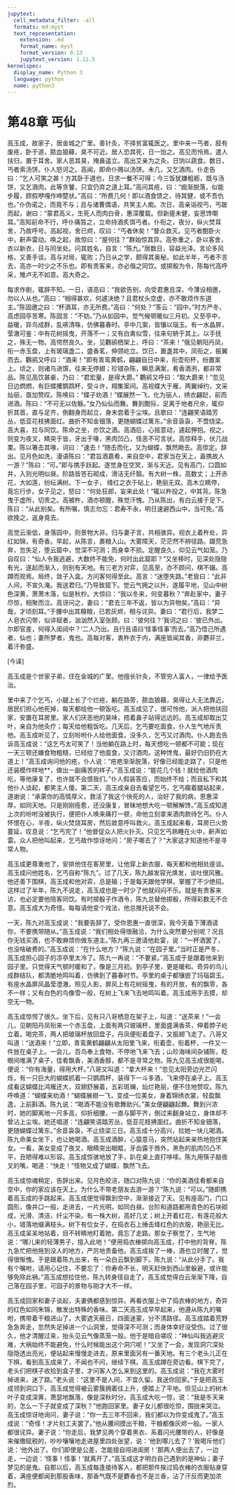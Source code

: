 ```yaml
---
jupytext:
  cell_metadata_filter: -all
  formats: md:myst
  text_representation:
    extension: .md
    format_name: myst
    format_version: 0.13
    jupytext_version: 1.11.5
kernelspec:
  display_name: Python 3
  language: python
  name: python3
---
```

# 第48章 丐仙

高玉成，故家子，居金城之广里。善针灸，不择贫富辄医之。里中来一丐者，胫有废疮，卧于道，脓血狼藉，臭不可近。居人恐其死，日一饴之。高见而怜焉，遣人扶归，置于耳舍。家人恶其臭，掩鼻遥立。高出艾亲为之灸，日饷以蔬食。数日，丐者索汤饼。仆人怒诃之。高闻，即命仆赐以汤饼。未几，又乞酒肉。仆走告曰：“乞人可笑之甚！方其卧于道也，日求一餐不可得；今三饭犹嫌粗粝，既与汤饼，又乞酒肉。此等贪饕，只宜仍弃之道上耳。”高问其疮，曰：“痂渐脱落，似能步履，顾假咿嘎作呻楚状。”高曰：“所费几何！即以酒食馈之，待其健，或不吾仇也。”仆伪诺之，而竟不与；且与诸曹偶语，共笑主人痴。次日，高亲诣视丐，丐跛而起，谢曰：“蒙君高义，生死人而肉白骨，惠深覆载。但新瘥未健，妄思馋嚼耳。”高知前命不行，呼仆痛笞之，立命持酒炙饵丐者。仆衔之，夜分，纵火焚耳舍，乃故呼号。高起视，舍已烬，叹曰：“丐者休矣！”督众救灭。见丐者酣卧火中，鼾声雷动。唤之起，故惊曰：“屋何往？”群始惊其异。高弥重之，卧以客舍，衣以新衣，日与同坐处。问其姓名，自言：“陈九。”居数日，容益光泽。言论多风格，又善手谈。高与对局，辄败；乃日从之学，颇得其奥秘。如此半年，丐者不言去，高亦一时少之不乐也。即有贵客来，亦必偕之同饮。或掷骰为令，陈每代高呼采，雉卢无不如意。高大奇之。

每求作剧，辄辞不知。一日，语高曰：“我欲告别，向受君惠且深，今薄设相邀，勿以人从也。”高曰：“相得甚欢，何遽决绝？且君杖头空虚，亦不敢烦作东道主。”陈固邀之曰：“杯酒耳，亦无所费。”高曰：“何处？”答云：“园中。”时方严冬，高虑园亭苦寒。陈固言：“不妨。”乃从如园中。觉气候顿暖似三月初。又至亭中，益暖，异鸟成群，乱哢清咮，仿佛暮春时。亭中几案，皆镶以瑙玉。有一水晶屏，莹澈可鉴：中有花树摇曳，开落不一；又有白禽似雪，往来句辀于其上。以手抚之，殊无一物。高愕然良久。坐，见鸜鹆栖架上，呼曰：“茶来！”俄见朝阳丹凤，衔一赤玉盘，上有玻璃盏二，盛香茗，伸颈屹立。饮已，置盏其中，凤衔之，振翼而去。鸜鹆又呼曰：“酒来！”即有青鸾黄鹤，翩翩自日中来，衔壶衔杯，纷置案上。顷之，则诸鸟进馔，往来无停翅；珍错杂陈，瞬息满案，肴香酒洌，都非常品。陈见高饮甚豪，乃曰：“君宏量，是得大爵。” 鸜鹆又呼曰：“取大爵来！”忽见日边熌熌，有巨蝶攫鹦鹉杯，受斗许，翔集案间。高视蝶大于雁，两翼绰约，文采灿丽，亟加赞叹。陈唤曰：“蝶子劝酒！”蝶展然一飞，化为丽人，绣衣翩跹，前而进酒。陈曰：“不可无以佐觞。”女乃仙仙而舞。舞到酣际，足离于地者尺余，辄仰折其首，直与足齐，倒翻身而起立，身未尝着于尘埃。且歌曰：“连翩笑语踏芳丛，低亚花枝拂面红。曲折不知金钿落，更随蝴蝶过篱东。”余音袅袅，不啻绕梁。高大喜，拉与同饮。陈命之坐，亦饮之酒。高酒后，心摇意动，遽起狎抱。视之，则变为夜叉，睛突于皆，牙出于喙，黑肉凹凸，怪恶不可言状。高惊释手，伏几战栗。陈以箸击其喙，诃曰：“速去！”随击而化，又为蝴蝶，飘然飏去。高惊定。辞出。见月色如洗，漫语陈曰：“君旨酒嘉肴，来自空中，君家当在天上，盍携故人一游？”陈曰：“可。”即与携手跃起。遂觉身在空冥，渐与天近。见有高门，口圆如井，入则光明似昼。阶路皆苍石砌成，滑洁无纤翳。有大树一株，高数丈；上开赤花，大如莲，纷纭满树。下一女子， 绛红之衣于砧上，艳丽无双。高木立睛停，竟忘行步。女子见之，怒曰：“何处狂郎，妄来此处！”辄以杵投之，中其背。陈急曳于虚所，切责之。高被杵，酒亦顿醒，殊觉汗愧。乃从陈出，有白云接于足下。陈曰：“从此别矣。有所嘱，慎志勿忘：君寿不永，明日速避西山中，当可免。”高欲挽之，返身竟去。

高觉云渐低，身落园中，则景物大非。归与妻子言，共相骇异。视衣上着杵处，异红如锦，有奇香。早起，从陈言，裹粮入山。大雾障天，茫茫然不辨径路。蹑荒急奔，忽失足，堕云窟中，觉深不可测；而身幸不损。定醒良久，仰见云气如笼。乃自叹曰：“仙人令我逃避，大数终不能免，何时出此窟耶？”又坐移时，见深处隐隐有光，遂起而渐入，则别有天地。有三老方对弈，见高至，亦不顾问，棋不辍。高蹲而观焉。局终，敛子入盒。方问客何得至此。高言：“迷堕失路。”老皆曰：“此非人间，不宣久淹。我送君归。”乃导致窟下。觉云气拥之以升，遂履平地，见山中树色深黄，萧萧木落，似是秋杪。大惊曰：“我以冬来，何变暮秋？”奔赴家中，妻子尽惊，相聚而泣。高讶问之，妻曰：“君去三年不返，皆以为异物矣。”高曰：“异哉，才顷刻耳。”于腰中出其糗粮，已若灰烬，相与诧异。妻曰：“君行后，我梦二人皂衣闪带，似谇赋者，汹汹然入室张顾。曰：‘彼何往？’我诃之曰：‘彼已外出。尔即官差，何得入闺闼中？’二人乃出。且行且语曰‘怪事怪事’而去。”高乃悟己所遇者，仙也；妻所梦者，鬼也。高每对客，衷杵衣于内，满座皆闻其香，非麝非兰，着汗弥盛。

[今译]

高玉成是个世家子弟，住在金城的广里。他擅长针灸，不管穷人富人，一律给予医治。

里中来了个乞丐，小腿上长了个烂疮，躺在路旁，脓血狼藉，臭得让人无法靠近。居民们担心他死掉，每天都给他一顿饭吃。高玉成见了，很可怜他，派人把他扶回家，安置在耳房里。家人们厌恶他的臭味，捂着鼻子站得远远的。高玉成却取出艾叶，亲自为他灸疗；每天给他粗饭吃。几天后，乞丐要吃面食。仆人生气地斥责他。高玉成听见了，立刻吩咐仆人给他面食。没多久，乞丐又讨酒肉。仆人跑去告诉高玉成说：“这乞丐太可笑了！当他躺在路上时，每天想吃一顿都不可能；现在一天三顿还嫌食物粗糙，已经给了他面食，又讨酒肉。这种馋鬼，最好仍旧扔在大道上！”高玉成询问他的疮，仆人说：“疮疤渐渐脱落，好像已经能走路了，只是他还装模作样地**，做出一副痛苦的样子。”高玉成说：“能花几个钱！就给他酒肉吃，等他康复了，也许就不会恨我们。”仆人假装答应，而始终不给；而且私下和其他仆人谈起，都笑主人傻。第二天，高玉成亲自去看望乞丐，乞丐瘸着腿站起来，道谢说：“承蒙你的高情厚义，救活了我这个快死的人，治好了我的病，恩惠深厚，如同天地。只是刚刚痊愈，还没康复，冒昧地想大吃一顿解解馋。”高玉成知道上次的吩咐没被执行，便把仆人唤来痛打一顿，命他立刻拿来酒肉款待乞丐。仆人怀恨在心，半夜，纵火焚烧耳房，然后故意呼叫救火。高玉成起来看，耳房已火势蔓延，叹息说：“乞丐完了！”他督促众人把火扑灭。只见乞丐熟睡在火中，鼾声如雷。众人把他叫起来，乞丐故作惊讶地问：“房子哪去了？”大家这才知道他不是寻常人物。

高玉成更尊重他了，安排他住在客房里，让他穿上新衣服，每天都和他相处座谈。高玉成问他姓名，乞丐自称“陈九”。过了几天，陈九越发容光焕发，谈吐很风雅。他还善下围棋，高玉成和他对弈，总是输；于是每天跟他学棋，掌握了不少绝招。这样过了半年，陈九不说走，高玉成也是一时少了他就闷闷不乐。就是有贵客来访，也必定要他陪客同饮。有时掷骰子作酒令，陈九总替他掷骰，所得彩数无不合意。高玉成大为奇怪。每每请他变个戏法，他总推托说不会。

一天，陈九对高玉成说：“我要告辞了。受你恩惠一直很深，我今天备下薄酒请你，不要携带随从。”高玉成说：“我们相处得很融洽，为什么突然要分别呢？况且你无钱买酒，也不敢麻烦你做东道主。”陈九再三邀请他赴宴，说：“一杯酒罢了，也没啥破费的。”高玉成说：“在什么地方？”陈九说：“在园子里。”当时正是严冬，高玉成担心园子的凉亭里太冷了。陈九一再说：“不要紧。”高玉成于是跟着他来到园子里。只觉得天气顿时暖和了，像是三月初。到亭子里，更是暖和。奇异的鸟儿成群结队，都清脆地鸣叫着，仿佛到了暮春时节。亭里的桌子都镶嵌了玛瑙碧玉。有座水晶屏风晶莹澄澈，照见人影，屏风上有花树摇曳，有的开放，有的飘零，各不一样；又有白色的鸟像雪一般，在树上飞来飞去地鸣叫着。高玉成用手去摸，却空无一物。

高玉成惊愕了很久。坐下后，见有只八哥栖息在架子上，叫道：“送茶来！”一会儿，见朝阳丹凤衔来一个赤玉盘，上面有两只玻璃杯，里面盛满香茶，伸着脖子屹立着。喝完茶，两人把玻璃杯放回盘子，丹凤便衔着盘子，又振翅飞走了。八哥又叫道：“送酒来！”立即，青鸾黄鹤翩翩从太阳里飞来，衔着壶，衔着杯，一件又一件放在桌子上。一会儿，百鸟奉上食物，不停地飞来飞去；山珍海味间杂铺陈，眨眼间堆满了桌子，佳肴飘香，美酒香醇，都不是寻常之物。陈九见高玉成很能喝，便说：“你有海量，得用大杯。”八哥又叫道：“拿大杯来！”忽见太阳旁边光芒闪烁，有一只巨大的蝴蝶抓着一只鹦鹉杯，装得下一斗多酒，飞来停在桌子上。高玉成看这蝴蝶比鸿雁还大，双翅舒展着，五彩斑斓，灿烂艳丽，便不住地赞叹。陈九呼唤道：“蝴蝶来劝酒！”蝴蝶展翅一飞，变成一位美女，身着锦绣衣裳，轻盈飘逸，上前斟酒。陈九说：“喝酒不能没有歌舞助兴。”美女便翩翩起舞。舞到兴浓时，她的脚离地一尺多高，仰折细腰，一直与脚平齐，倒过来翻身站立，身体却不曾沾上尘埃。她还唱道：“连翩笑语踏芳丛，低亚花枝拂面红。曲折不知金钿落，更随蝴蝶过篱东。”余音袅袅，不止绕梁三日。高玉成十分高兴，拉她一块儿喝酒。陈九命美女坐下，也让她喝酒。高玉成酒醉，心猿意马，突然站起来亲热地抱住美女。一看，美女变成了夜叉，眼睛突出眼眶，牙齿露于唇外，黑色的肌肉凹凸不平，丑陋得难以形容。高玉成惊骇地放了手，趴在桌上直打哆嗦。陈九用筷子敲夜叉的嘴，喝道：“快走！”怪物又成了蝴蝶，飘然飞去。

高玉成惊魂稍定，告辞出来。见月色皎洁，随口对陈九说：“你的美酒佳肴都来自空中，你的家应该在天上。为什么不带老朋友去游一游？”陈九说：“可以。”随即携着高玉成的手跳起来。高玉成便觉得飘到空中，渐渐接近了天。见有座高门，门口圆形，像井口一般，走进去，一片光明，如同白昼。台阶和道路都用青色的石块砌成，光滑、清洁，纤尘不染。有一株大树，高好几丈；树上开着红花，有莲花般大小，错落地缀满枝头。树下有位女子，在捣衣石上捶击绛红色的衣服，艳丽无比。高玉成呆呆地站着，目不转睛地盯着她，竟忘了走路。那女子察觉了，生气地说：“哪儿来的轻薄男子，擅入此地！”便用捣衣棒掷向高玉成，打中他的背脊。陈九急忙把他拖到没人的地方，严厉地责备他。高玉成挨了一棒，酒也立时醒了，觉得很惭愧。于是跟着陈九出来，有一朵白云飘到脚下。陈九说：“从此分手了。我有个嘱咐，请用心记住，不要忘了：你寿命不长，明天赶快到西山里躲避，或许能够免除此祸。”高玉成想拉住他，陈九转身径自走了。高玉成觉得白云渐渐下降，自己落在园子里，可园子的景物与刚才大不一样。

高玉成回家和妻子谈起，夫妻俩都感到惊异。再看衣服上中了捣衣棒的地方，奇异的红色如同朱锦，散发出特殊的香味。第二天高玉成早早起来，他遵从陈九的嘱咐，携带着干粮进山了。大雾遮天蔽日，四面迷蒙，分不清路径。高玉成踏着荒野急急奔走，忽然失足掉进一个山洞里，觉得深不可测；而身体幸好没受伤。过了很久，他才清醒过来，抬头见云气像蒸笼一般。他于是暗自嗟叹：“神仙叫我逃避灾难，大祸始终不能避免，什么时候能出这个洞穴呢！”又坐了一会，发现洞穴深处隐隐透出亮光，便站起来慢慢走进去，原来里面另有一番天地。有三个老头儿正在下棋，看到高玉成来了，不闻也不问，继续下棋。高玉成蹲在旁边看。棋下完了，老头们把棋子收拾到盒子里，才问客人怎么来到这里的。高玉成说：“我在大雾时掉进来，迷了路。”老头说：“这里不是人间，不宜久留。我送你回家。”于是把高玉成领到洞口下，高玉成觉得被云雾簇拥着往上升，便踏上了平地。但见山上的树木叶子变成深黄，萧瑟地飘落，像是深秋时分。高玉成大吃一惊，说：“我是冬天来的，怎么一下子就变成了深秋？”他跑回家里。妻子女儿都很吃惊，围拢来哭泣。高玉成惊讶地询问，妻子说：“你一去三年不回来，我们都以为你变成鬼了。”高玉成说：“奇怪！才片刻工夫罢了。”他从腰间摸出干粮，干粮都像灰烬一般。一家人都很诧异。妻子说：“你走后，我梦见两个穿着黑衣、系着闪光腰带的人，好像是来催缴赋税的，吵吵嚷嚷地走进屋里四处张望，说：‘他到哪儿去了？’我喝斥他们说：‘他外出了。你们即使是公差，怎能擅自闯进闺房！’那两人便出去了，一边走，一边说：‘怪事！怪事！’就离开了。”高玉成这才明白自己遇到的是神仙；妻子梦见的是鬼。自那以后，高玉成每逢接待客人，都把那件挨过捣衣棒的衣服贴身穿着，满座便都闻到那股香味，那香气既不是麝香也不是兰香，沾了汗反而更加浓烈。


